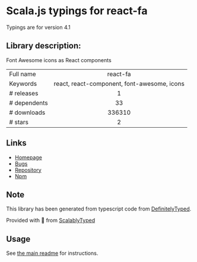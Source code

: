 
# Scala.js typings for react-fa

Typings are for version 4.1

## Library description:
Font Awesome icons as React components

|                    |                 |
| ------------------ | :-------------: |
| Full name          | react-fa |
| Keywords           | react, react-component, font-awesome, icons |
| # releases         | 1 |
| # dependents       | 33 |
| # downloads        | 336310 |
| # stars            | 2 |

## Links
- [Homepage](http://andreypopp.github.io/react-fa/)
- [Bugs](https://github.com/andreypopp/react-fa/issues)
- [Repository](https://github.com/andreypopp/react-fa)
- [Npm](https://www.npmjs.com/package/react-fa)
    


## Note
This library has been generated from typescript code from [DefinitelyTyped](https://definitelytyped.org).

Provided with :purple_heart: from [ScalablyTyped](https://github.com/oyvindberg/ScalablyTyped)

## Usage
See [the main readme](../../readme.md) for instructions.


